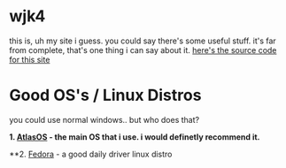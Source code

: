 # **wjk4**
this is, uh my site i guess. you could say there's some useful stuff. it's far from complete, that's one thing i can say about it. [here's the source code for this site](https://github.com/wjk4/wjk4.github.io)

# **Good OS's / Linux Distros**
 you could use normal windows.. but who does that?

**1. [AtlasOS](atlasos.net) - the main OS that i use. i would definetly recommend it.**

**2. [Fedora](getfedora.org) - a good daily driver linux distro
